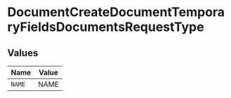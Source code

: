 # DocumentCreateDocumentTemporaryFieldsDocumentsRequestType


## Values

| Name   | Value  |
| ------ | ------ |
| `NAME` | NAME   |